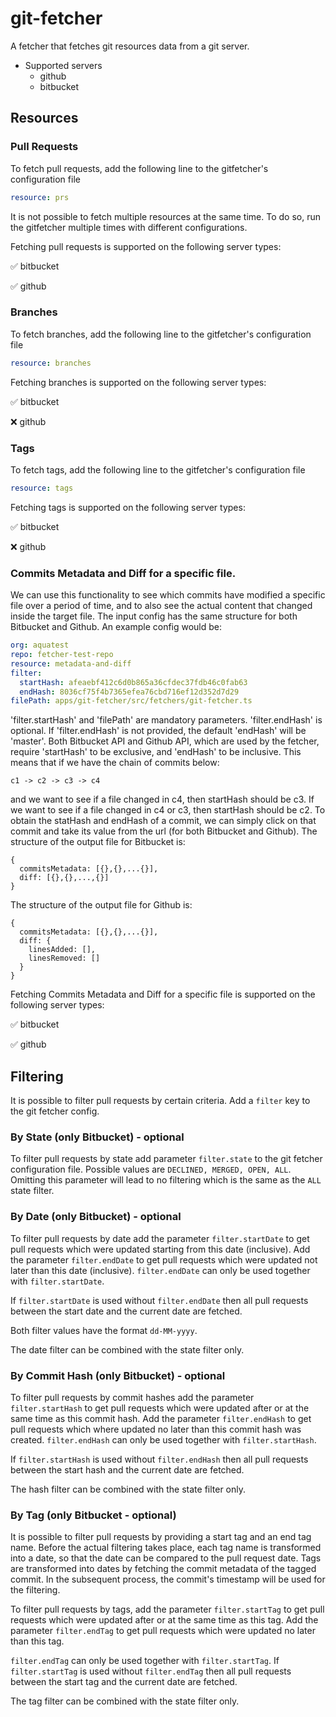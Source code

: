 <!--
SPDX-FileCopyrightText: 2024 grow platform GmbH

SPDX-License-Identifier: MIT
-->

# git-fetcher

A fetcher that fetches git resources data from a git server.

- Supported servers
  - github
  - bitbucket

## Resources

### Pull Requests

To fetch pull requests, add the following line to the gitfetcher's configuration file

```yaml
resource: prs
```

It is not possible to fetch multiple resources at the same time. To do so, run the gitfetcher multiple times with different configurations.

Fetching pull requests is supported on the following server types:

:white_check_mark: bitbucket

:white_check_mark: github

### Branches

To fetch branches, add the following line to the gitfetcher's configuration file

```yaml
resource: branches
```

Fetching branches is supported on the following server types:

:white_check_mark: bitbucket

:x: github

### Tags

To fetch tags, add the following line to the gitfetcher's configuration file

```yaml
resource: tags
```

Fetching tags is supported on the following server types:

:white_check_mark: bitbucket

:x: github

### Commits Metadata and Diff for a specific file.

We can use this functionality to see which commits have modified a specific file over a period of time, and to also see the actual content that changed inside the target file. The input config has the same structure for both Bitbucket and Github. An example config would be:

```yaml
org: aquatest
repo: fetcher-test-repo
resource: metadata-and-diff
filter:
  startHash: afeaebf412c6d0b865a36cfdec37fdb46c0fab63
  endHash: 8036cf75f4b7365efea76cbd716ef12d352d7d29
filePath: apps/git-fetcher/src/fetchers/git-fetcher.ts
```

'filter.startHash' and 'filePath' are mandatory parameters. 'filter.endHash' is optional. If 'filter.endHash' is not provided, the default 'endHash' will be 'master'.
Both Bitbucket API and Github API, which are used by the fetcher, require 'startHash' to be exclusive, and 'endHash' to be inclusive. This means that if we have the chain of commits below:

```
c1 -> c2 -> c3 -> c4
```

and we want to see if a file changed in c4, then startHash should be c3. If we want to see if a file changed in c4 or c3, then startHash should be c2.
To obtain the statHash and endHash of a commit, we can simply click on that commit and take its value from the url (for both Bitbucket and Github).
The structure of the output file for Bitbucket is:

```
{
  commitsMetadata: [{},{},...{}],
  diff: [{},{},...,{}]
}
```

The structure of the output file for Github is:

```
{
  commitsMetadata: [{},{},...{}],
  diff: {
    linesAdded: [],
    linesRemoved: []
  }
}
```

Fetching Commits Metadata and Diff for a specific file is supported on the following server types:

:white_check_mark: bitbucket

:white_check_mark: github

## Filtering

It is possible to filter pull requests by certain criteria. Add a `filter` key to the git fetcher config.

### By State (only Bitbucket) - optional

To filter pull requests by state add parameter `filter.state` to the git fetcher configuration file. Possible values are `DECLINED, MERGED, OPEN, ALL`. Omitting this parameter will lead to no filtering which is the same as the `ALL` state filter.

### By Date (only Bitbucket) - optional

To filter pull requests by date add the parameter `filter.startDate` to get pull requests which were updated starting from this date (inclusive).
Add the parameter `filter.endDate` to get pull requests which were updated not later than this date (inclusive). `filter.endDate` can only be used together with `filter.startDate`.

If `filter.startDate` is used without `filter.endDate` then all pull requests between the start date and the current date are fetched.

Both filter values have the format `dd-MM-yyyy`.

The date filter can be combined with the state filter only.

### By Commit Hash (only Bitbucket) - optional

To filter pull requests by commit hashes add the parameter `filter.startHash` to get pull requests which were updated after or at the same time as this commit hash.
Add the parameter `filter.endHash` to get pull requests which where updated no later than this commit hash was created. `filter.endHash` can only be used together with `filter.startHash`.

If `filter.startHash` is used without `filter.endHash` then all pull requests between the start hash and the current date are fetched.

The hash filter can be combined with the state filter only.

### By Tag (only Bitbucket - optional)

It is possible to filter pull requests by providing a start tag and an end tag name. Before the actual filtering takes
place, each tag name is transformed into a date, so that the date can be compared to the pull request date. Tags are
transformed into dates by fetching the commit metadata of the tagged commit. In the subsequent process, the commit's
timestamp will be used for the filtering.

To filter pull requests by tags, add the parameter `filter.startTag` to get pull requests which were updated
after or at the same time as this tag. Add the parameter `filter.endTag` to get pull requests which were
updated no later than this tag.

`filter.endTag` can only be used together with `filter.startTag`. If `filter.startTag` is used without `filter.endTag`
then all pull requests between the start tag and the current date are fetched.

The tag filter can be combined with the state filter only.
